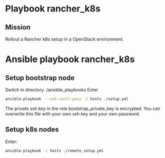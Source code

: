 # Playbook rancher_k8s #

## Mission ##

Rollout a Rancher k8s setup in a OpenStack environment.

# Ansible playbook rancher_k8s #

## Setup bootstrap node ##

Switch in directory ./ansible_playbooks Enter
```bash
ansible-playbook  --ask-vault-pass -i hosts ./setup.yml
```
The private ssh key in the role bootstrap_private_key is encrypted. You can 
overwrite this file with your own ssh key and your own password.

## Setup k8s nodes ##

Enter:
```bash
ansible-playbook -i hosts ./remote_setup.yml
```
